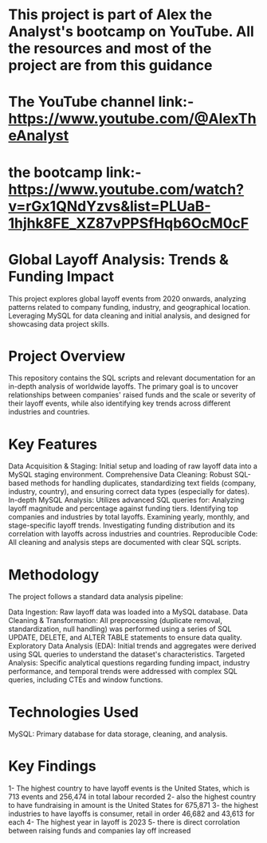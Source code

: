 # This project is part of Alex the Analyst's bootcamp on YouTube. All the resources and most of the project are from this guidance 
# The YouTube channel link:- https://www.youtube.com/@AlexTheAnalyst
# the bootcamp link:- https://www.youtube.com/watch?v=rGx1QNdYzvs&list=PLUaB-1hjhk8FE_XZ87vPPSfHqb6OcM0cF

# Global Layoff Analysis: Trends & Funding Impact
This project explores global layoff events from 2020 onwards, analyzing patterns related to company funding, industry, and geographical location. Leveraging MySQL for data cleaning and initial analysis, and designed for showcasing data project skills.

# Project Overview
This repository contains the SQL scripts and relevant documentation for an in-depth analysis of worldwide layoffs. The primary goal is to uncover relationships between companies' raised funds and the scale or severity of their layoff events, while also identifying key trends across different industries and countries.

# Key Features
Data Acquisition & Staging: Initial setup and loading of raw layoff data into a MySQL staging environment.
Comprehensive Data Cleaning: Robust SQL-based methods for handling duplicates, standardizing text fields (company, industry, country), and ensuring correct data types (especially for dates).
In-depth MySQL Analysis: Utilizes advanced SQL queries for:
Analyzing layoff magnitude and percentage against funding tiers.
Identifying top companies and industries by total layoffs.
Examining yearly, monthly, and stage-specific layoff trends.
Investigating funding distribution and its correlation with layoffs across industries and countries.
Reproducible Code: All cleaning and analysis steps are documented with clear SQL scripts.

# Methodology
The project follows a standard data analysis pipeline:

Data Ingestion: Raw layoff data was loaded into a MySQL database.
Data Cleaning & Transformation: All preprocessing (duplicate removal, standardization, null handling) was performed using a series of SQL UPDATE, DELETE, and ALTER TABLE statements to ensure data quality.
Exploratory Data Analysis (EDA): Initial trends and aggregates were derived using SQL queries to understand the dataset's characteristics.
Targeted Analysis: Specific analytical questions regarding funding impact, industry performance, and temporal trends were addressed with complex SQL queries, including CTEs and window functions.

# Technologies Used
MySQL: Primary database for data storage, cleaning, and analysis.

# Key Findings
1- The highest country to have layoff events is the United States, which is 713 events and 256,474 in total labour recorded 
2- also the highest country to have fundraising in amount is the United States for 675,871
3- the highest industries to have layoffs is consumer, retail in order 46,682 and 43,613 for each 
4- The highest year in layoff is 2023
5- there is direct corrolation between raising funds and companies lay off increased
